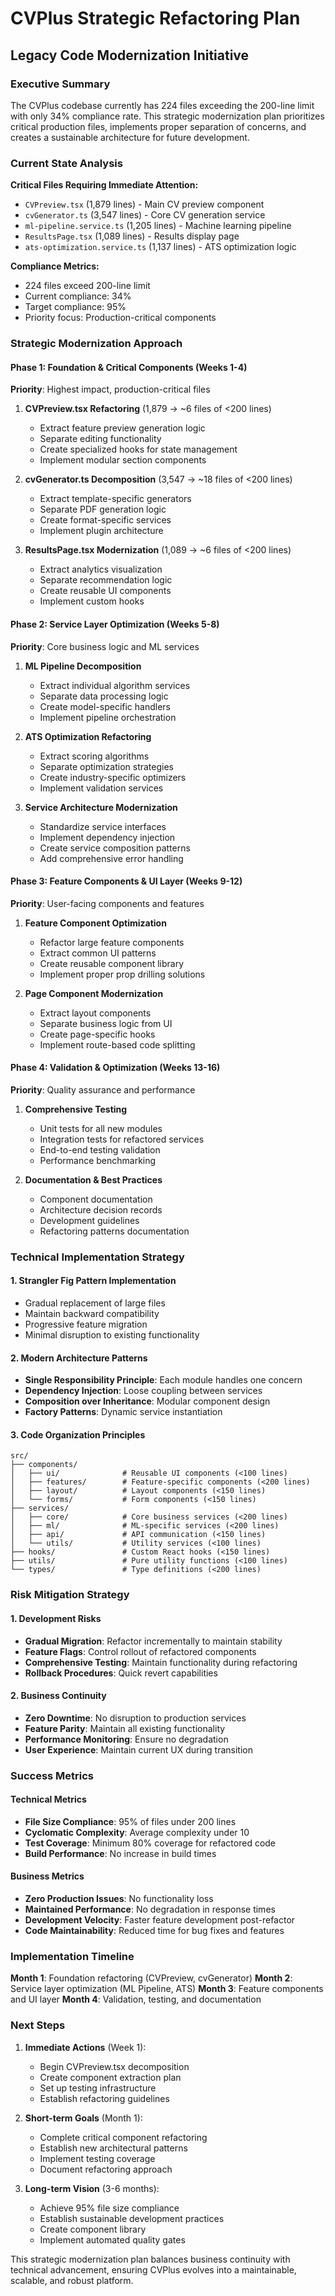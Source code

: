 # CVPlus Strategic Refactoring Plan
## Legacy Code Modernization Initiative

### Executive Summary

The CVPlus codebase currently has 224 files exceeding the 200-line limit with only 34% compliance rate. This strategic modernization plan prioritizes critical production files, implements proper separation of concerns, and creates a sustainable architecture for future development.

### Current State Analysis

**Critical Files Requiring Immediate Attention:**
- `CVPreview.tsx` (1,879 lines) - Main CV preview component
- `cvGenerator.ts` (3,547 lines) - Core CV generation service  
- `ml-pipeline.service.ts` (1,205 lines) - Machine learning pipeline
- `ResultsPage.tsx` (1,089 lines) - Results display page
- `ats-optimization.service.ts` (1,137 lines) - ATS optimization logic

**Compliance Metrics:**
- 224 files exceed 200-line limit
- Current compliance: 34%
- Target compliance: 95%
- Priority focus: Production-critical components

### Strategic Modernization Approach

#### Phase 1: Foundation & Critical Components (Weeks 1-4)
**Priority**: Highest impact, production-critical files

1. **CVPreview.tsx Refactoring** (1,879 → ~6 files of <200 lines)
   - Extract feature preview generation logic
   - Separate editing functionality  
   - Create specialized hooks for state management
   - Implement modular section components

2. **cvGenerator.ts Decomposition** (3,547 → ~18 files of <200 lines)
   - Extract template-specific generators
   - Separate PDF generation logic
   - Create format-specific services
   - Implement plugin architecture

3. **ResultsPage.tsx Modernization** (1,089 → ~6 files of <200 lines)
   - Extract analytics visualization
   - Separate recommendation logic
   - Create reusable UI components
   - Implement custom hooks

#### Phase 2: Service Layer Optimization (Weeks 5-8)
**Priority**: Core business logic and ML services

1. **ML Pipeline Decomposition**
   - Extract individual algorithm services
   - Separate data processing logic
   - Create model-specific handlers
   - Implement pipeline orchestration

2. **ATS Optimization Refactoring**
   - Extract scoring algorithms
   - Separate optimization strategies
   - Create industry-specific optimizers
   - Implement validation services

3. **Service Architecture Modernization**
   - Standardize service interfaces
   - Implement dependency injection
   - Create service composition patterns
   - Add comprehensive error handling

#### Phase 3: Feature Components & UI Layer (Weeks 9-12)
**Priority**: User-facing components and features

1. **Feature Component Optimization**
   - Refactor large feature components
   - Extract common UI patterns
   - Create reusable component library
   - Implement proper prop drilling solutions

2. **Page Component Modernization**
   - Extract layout components
   - Separate business logic from UI
   - Create page-specific hooks
   - Implement route-based code splitting

#### Phase 4: Validation & Optimization (Weeks 13-16)
**Priority**: Quality assurance and performance

1. **Comprehensive Testing**
   - Unit tests for all new modules
   - Integration tests for refactored services
   - End-to-end testing validation
   - Performance benchmarking

2. **Documentation & Best Practices**
   - Component documentation
   - Architecture decision records
   - Development guidelines
   - Refactoring patterns documentation

### Technical Implementation Strategy

#### 1. Strangler Fig Pattern Implementation
- Gradual replacement of large files
- Maintain backward compatibility
- Progressive feature migration
- Minimal disruption to existing functionality

#### 2. Modern Architecture Patterns
- **Single Responsibility Principle**: Each module handles one concern
- **Dependency Injection**: Loose coupling between services
- **Composition over Inheritance**: Modular component design
- **Factory Patterns**: Dynamic service instantiation

#### 3. Code Organization Principles
```
src/
├── components/
│   ├── ui/              # Reusable UI components (<100 lines)
│   ├── features/        # Feature-specific components (<200 lines)
│   ├── layout/          # Layout components (<150 lines)
│   └── forms/           # Form components (<150 lines)
├── services/
│   ├── core/            # Core business services (<200 lines)
│   ├── ml/              # ML-specific services (<200 lines)
│   ├── api/             # API communication (<150 lines)
│   └── utils/           # Utility services (<100 lines)
├── hooks/               # Custom React hooks (<150 lines)
├── utils/               # Pure utility functions (<100 lines)
└── types/               # Type definitions (<200 lines)
```

### Risk Mitigation Strategy

#### 1. Development Risks
- **Gradual Migration**: Refactor incrementally to maintain stability
- **Feature Flags**: Control rollout of refactored components
- **Comprehensive Testing**: Maintain functionality during refactoring
- **Rollback Procedures**: Quick revert capabilities

#### 2. Business Continuity
- **Zero Downtime**: No disruption to production services
- **Feature Parity**: Maintain all existing functionality
- **Performance Monitoring**: Ensure no degradation
- **User Experience**: Maintain current UX during transition

### Success Metrics

#### Technical Metrics
- **File Size Compliance**: 95% of files under 200 lines
- **Cyclomatic Complexity**: Average complexity under 10
- **Test Coverage**: Minimum 80% coverage for refactored code
- **Build Performance**: No increase in build times

#### Business Metrics
- **Zero Production Issues**: No functionality loss
- **Maintained Performance**: No degradation in response times
- **Development Velocity**: Faster feature development post-refactor
- **Code Maintainability**: Reduced time for bug fixes and features

### Implementation Timeline

**Month 1**: Foundation refactoring (CVPreview, cvGenerator)
**Month 2**: Service layer optimization (ML Pipeline, ATS)
**Month 3**: Feature components and UI layer
**Month 4**: Validation, testing, and documentation

### Next Steps

1. **Immediate Actions** (Week 1):
   - Begin CVPreview.tsx decomposition
   - Create component extraction plan
   - Set up testing infrastructure
   - Establish refactoring guidelines

2. **Short-term Goals** (Month 1):
   - Complete critical component refactoring
   - Establish new architectural patterns
   - Implement testing coverage
   - Document refactoring approach

3. **Long-term Vision** (3-6 months):
   - Achieve 95% file size compliance
   - Establish sustainable development practices
   - Create component library
   - Implement automated quality gates

This strategic modernization plan balances business continuity with technical advancement, ensuring CVPlus evolves into a maintainable, scalable, and robust platform.